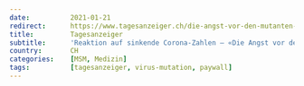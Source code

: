 ```yaml
---
date:          2021-01-21
redirect:      https://www.tagesanzeiger.ch/die-angst-vor-den-mutanten-ist-ueberzogen-714112538555
title:         Tagesanzeiger
subtitle:      'Reaktion auf sinkende Corona-Zahlen – «Die Angst vor den Mutationen ist überzogen»'
country:       CH
categories:    [MSM, Medizin]
tags:          [tagesanzeiger, virus-mutation, paywall]
---
```

